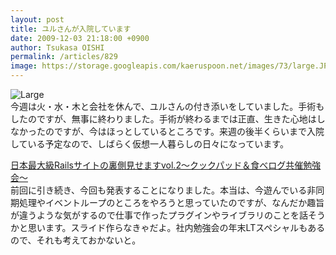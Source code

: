 ```yaml
---
layout: post
title: ユルさんが入院しています
date: 2009-12-03 21:18:00 +0900
author: Tsukasa OISHI
permalink: /articles/829
image: https://storage.googleapis.com/kaeruspoon.net/images/73/large.JPG?1300879611
---
```



![Large](https://storage.googleapis.com/kaeruspoon.net/images/73/large.JPG?1300879611)  
今週は火・水・木と会社を休んで、ユルさんの付き添いをしていました。手術もしたのですが、無事に終わりました。手術が終わるまでは正直、生きた心地はしなかったのですが、今はほっとしているところです。来週の後半くらいまで入院している予定なので、しばらく仮想一人暮らしの日々になっています。  

[日本最大級Railsサイトの裏側見せますvol.2～クックパッド＆食べログ共催勉強会～](http://techlife.cookpad.com/2009/12/02/rails-semina/)  
前回に引き続き、今回も発表することになりました。本当は、今遊んでいる非同期処理やイベントループのところをやろうと思っていたのですが、なんだか趣旨が違うような気がするので仕事で作ったプラグインやライブラリのことを話そうかと思います。スライド作らなきゃだよ。社内勉強会の年末LTスペシャルもあるので、それも考えておかないと。  

